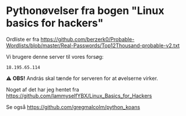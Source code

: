 # Pythonøvelser fra bogen "Linux basics for hackers"

Ordliste er fra https://github.com/berzerk0/Probable-Wordlists/blob/master/Real-Passwords/Top12Thousand-probable-v2.txt

Vi brugere denne server til vores forsøg:

```
18.195.65.114
```

:warning: **OBS!** András skal tænde for serveren for at øvelserne virker. 

Noget af det har jeg hentet fra https://github.com/IammyselfYBX/Linux_Basics_for_Hackers

Se også https://github.com/gregmalcolm/python_koans

